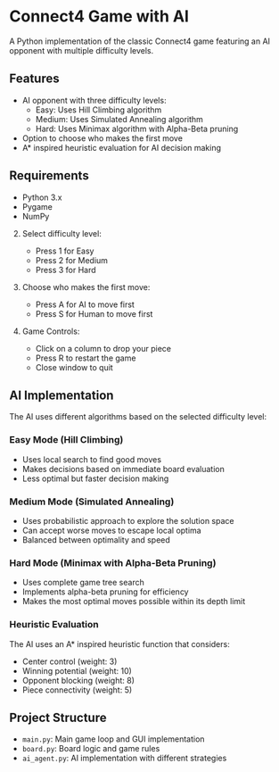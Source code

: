 # Connect4 Game with AI

A Python implementation of the classic Connect4 game featuring an AI opponent with multiple difficulty levels.

## Features
- AI opponent with three difficulty levels:
  - Easy: Uses Hill Climbing algorithm
  - Medium: Uses Simulated Annealing algorithm
  - Hard: Uses Minimax algorithm with Alpha-Beta pruning
- Option to choose who makes the first move
- A* inspired heuristic evaluation for AI decision making

## Requirements

- Python 3.x
- Pygame
- NumPy

2. Select difficulty level:
   - Press 1 for Easy
   - Press 2 for Medium
   - Press 3 for Hard

3. Choose who makes the first move:
   - Press A for AI to move first
   - Press S for Human to move first

4. Game Controls:
   - Click on a column to drop your piece
   - Press R to restart the game
   - Close window to quit

## AI Implementation

The AI uses different algorithms based on the selected difficulty level:

### Easy Mode (Hill Climbing)
- Uses local search to find good moves
- Makes decisions based on immediate board evaluation
- Less optimal but faster decision making

### Medium Mode (Simulated Annealing)
- Uses probabilistic approach to explore the solution space
- Can accept worse moves to escape local optima
- Balanced between optimality and speed

### Hard Mode (Minimax with Alpha-Beta Pruning)
- Uses complete game tree search
- Implements alpha-beta pruning for efficiency
- Makes the most optimal moves possible within its depth limit

### Heuristic Evaluation
The AI uses an A* inspired heuristic function that considers:
- Center control (weight: 3)
- Winning potential (weight: 10)
- Opponent blocking (weight: 8)
- Piece connectivity (weight: 5)

## Project Structure

- `main.py`: Main game loop and GUI implementation
- `board.py`: Board logic and game rules
- `ai_agent.py`: AI implementation with different strategies
